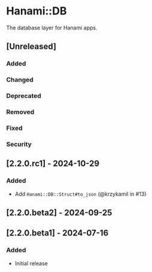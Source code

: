 # Hanami::DB

The database layer for Hanami apps.

## [Unreleased]

### Added

### Changed

### Deprecated

### Removed

### Fixed

### Security

## [2.2.0.rc1] - 2024-10-29

### Added

- Add `Hanami::DB::Struct#to_json` (@krzykamil in #13)

## [2.2.0.beta2] - 2024-09-25

## [2.2.0.beta1] - 2024-07-16

### Added

- Initial release
